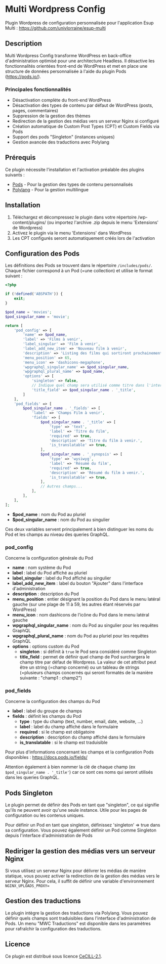 # Multi Wordpress Config

Plugin Wordpress de configuration personnalisée pour l'application Esup Multi :  https://github.com/univlorraine/esup-multi

## Description
Multi Wordpress Config transforme WordPress en back-office d'administration optimisé 
pour une architecture Headless. 
Il désactive les fonctionnalités orientées front-end de WordPress et met en place une structure de données personnalisée 
à l'aide du plugin Pods (https://pods.io/).

### Principales fonctionnalités
* Désactivation complète du front-end WordPress
* Désactivation des types de contenu par défaut de WordPress (posts, pages, commentaires)
* Suppression de la gestion des thèmes
* Redirection de la gestion des médias vers un serveur Nginx si configuré
* Création automatique de Custom Post Types (CPT) et Custom Fields via Pods
* Support des pods "Singleton" (instances uniques)
* Gestion avancée des traductions avec Polylang

## Prérequis
Ce plugin nécessite l'installation et l'activation préalable des plugins suivants :

* [Pods](https://wordpress.org/plugins/pods/) - Pour la gestion des types de contenu personnalisés
* [Polylang](https://fr.wordpress.org/plugins/polylang/) - Pour la gestion multilingue

## Installation
1. Téléchargez et décompressez le plugin dans votre répertoire /wp-content/plugins/ (ou importez l'archive .zip depuis le menu 'Extensions' de Wordpress)
2. Activez le plugin via le menu 'Extensions' dans WordPress
3. Les CPT configurés seront automatiquement créés lors de l'activation

## Configuration des Pods
Les définitions des Pods se trouvent dans le répertoire `/includes/pods/`. Chaque fichier correspond à un Pod (=une collection) et utilise le format suivant :

```php 
<?php

if (!defined('ABSPATH')) {
    exit;
}

$pod_name = 'movies';
$pod_singular_name = 'movie';

return [
    'pod_config' => [
        'name' => $pod_name,
        'label' => 'Films à venir',
        'label_singular' => 'Film à venir',
        'label_add_new_item' => 'Nouveau film à venir',
        'description' => 'Listing des films qui sortiront prochainement',
        'menu_position' => 65,
        'menu_icon' => 'dashicons-megaphone',
        'wpgraphql_singular_name' => $pod_singular_name,
        'wpgraphql_plural_name' => $pod_name,
        'options' => [
            'singleton' => false,
            // Indique quel champ sera utilisé comme titre dans l'interface d'administration (autrement affiche 'brouillon')
            'title_field' => $pod_singular_name . '_title',
        ]
    ],
    'pod_fields' => [
        $pod_singular_name . '_fields' => [
            'label' => 'Champs Film à venir',
            'fields' => [
                $pod_singular_name . '_title' => [
                    'type' => 'text',
                    'label' => 'Titre du film',
                    'required' => true,
                    'description' => 'Titre du film à venir.',
                    'is_translatable' => true,
                ],
                $pod_singular_name . '_synopsis' => [
                    'type' => 'wysiwyg',
                    'label' => 'Résumé du film',
                    'required' => true,
                    'description' => 'Résumé du film à venir.',
                    'is_translatable' => true,
                ],
                // Autres champs...
            ],
        ],
    ],
];
```

* **$pod_name** : nom du Pod au pluriel
* **$pod_singular_name** : nom du Pod au singulier

Ces deux variables servent principalement à bien distinguer les noms du Pod et les champs au niveau des queries GraphQL.


### pod_config

Concerne la configuration générale du Pod

* **name** : nom système du Pod
* **label** : label du Pod affiché au pluriel
* **label_singular** : label du Pod affiché au singulier
* **label_add_new_item** : label du bouton "Ajouter" dans l'interface d'administration
* **description** : description du Pod
* **menu_position** : entier désignant la position du Pod dans le menu latéral gauche (sur une plage de 11 à 59, les autres étant réservés par WordPress)
* **menu_icon** : nom dashicons de l'icône du Pod dans le menu latéral gauche
* **wpgraphql_singular_name** : nom du Pod au singulier pour les requêtes GraphQL
* **wpgraphql_plural_name** : nom du Pod au pluriel pour les requêtes GraphQL
* **options** : options custom du Pod
  * **singleton** : si définit à `true` le Pod sera considéré comme Singleton
  * **title_field** : permet de définir quel champ de Pod surchargera le champ titre par défaut de Wordpress. La valeur de cet attribut peut être un string (=champ concerné) ou un tableau de strings (=plusieurs champs concernés qui seront formatés de la manière suivante : "champ1 : champ2")

### pod_fields

Concerne la configuration des champs du Pod

* **label** : label du groupe de champs
* **fields** : définit les champs du Pod
  * **type** : type du champ (text, number, email, date, website, ...)
  * **label** : label du champ affiché dans le formulaire
  * **required** : si le champ est obligatoire
  * **description** : description du champ affiché dans le formulaire
  * **is_translatable** : si le champ est traduisible

Pour plus d'informations concernant les champs et la configuration Pods disponibles : https://docs.pods.io/fields/

Attention également à bien nommer la clé de chaque champ (ex `$pod_singular_name . '_title'`) car ce sont ces noms qui seront utilisés dans les queries GraphQL.

## Pods Singleton
Le plugin permet de définir des Pods en tant que "singleton", ce qui signifie qu'ils ne peuvent avoir qu'une seule instance. 
Utile pour les pages de configuration ou les contenus uniques.

Pour définir un Pod en tant que singleton, définissez 'singleton' => true dans sa configuration.
Vous pouvez également définir un Pod comme Singleton depuis l'interface d'administration de Pods

## Rediriger la gestion des médias vers un serveur Nginx
Si vous utilisez un serveur Nginx pour délivrer les médias de manière statique, vous pouvez activer la redirection de la gestion des médias vers le serveur Nginx.
Pour cela, il suffit de définir une variable d'environnement `NGINX_UPLOADS_PROXY=`

## Gestion des traductions
Le plugin intègre la gestion des traductions via Polylang. 
Vous pouvez définir quels champs sont traduisibles dans l'interface d'administration de Pods.
Un menu "MWC Traductions" est disponible dans les paramètres pour rafraîchir la configuration des traductions.

## Licence

Ce plugin est distribué sous licence [CeCILL-2.1](https://cecill.info/licences/Licence_CeCILL_V2.1-fr.html).
